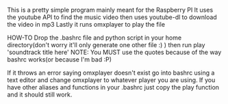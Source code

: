 This is a pretty simple program mainly meant for the Raspberry PI
It uses the youtube API to find the music video then uses youtube-dl to download the video in mp3
Lastly it runs omxplayer to play the file

HOW-TO
Drop the .bashrc file and python script in your home directory(don't worry it'll only generate one other file :) )
then run play 'soundtrack title here'  NOTE: You MUST use the quotes because of the way bashrc works(or because I'm bad :P)

If it throws an error saying omxplayer doesn't exist go into bashrc using a text editor and change omxplayer to whatever player
you are using. If you have other aliases and functions in your .bashrc just copy the play function and it should still work.
